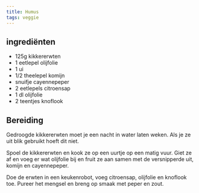 ```yaml
---
title: Humus
tags: veggie
---
```


## ingrediënten

* 125g kikkererwten
* 1 eetlepel olijfolie
* 1 ui
* 1/2 theelepel komijn
* snuifje cayennepeper
* 2 eetlepels citroensap
* 1 dl olijfolie
* 2 teentjes knoflook

##  Bereiding 

Gedroogde kikkererwten moet je een nacht in water laten weken. Als je ze uit blik gebruikt hoeft dit niet.

Spoel de kikkererwten en kook ze op een uurtje op een matig vuur. Giet ze af en voeg er wat olijfolie bij en fruit ze aan samen met de versnipperde uit, komijn en cayennepeper.

Doe de erwten in een keukenrobot, voeg citroensap, olijfolie en knoflook toe. Pureer het mengsel en breng op smaak met peper en zout.

